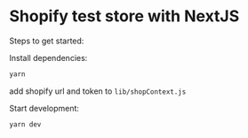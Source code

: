 # Shopify test store with NextJS

Steps to get started:

Install dependencies:

```js
yarn
```

add shopify url and token to `lib/shopContext.js`

Start development:

```js
yarn dev
```
